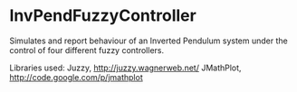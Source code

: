 # InvPendFuzzyController

Simulates and report behaviour of an Inverted Pendulum system under the control of four different fuzzy controllers.

Libraries used:
Juzzy, http://juzzy.wagnerweb.net/
JMathPlot, http://code.google.com/p/jmathplot

